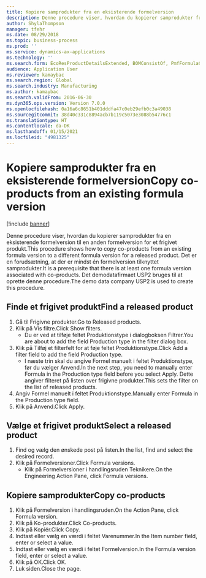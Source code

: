 ```yaml
---
title: Kopiere samprodukter fra en eksisterende formelversion
description: Denne procedure viser, hvordan du kopierer samprodukter fra en eksisterende formelversion til en anden formelversion for et frigivet produkt.
author: ShylaThompson
manager: tfehr
ms.date: 08/29/2018
ms.topic: business-process
ms.prod: ''
ms.service: dynamics-ax-applications
ms.technology: ''
ms.search.form: EcoResProductDetailsExtended, BOMConsistOf, PmfFormulaCoBy, BOMRouteCopyDialog
audience: Application User
ms.reviewer: kamaybac
ms.search.region: Global
ms.search.industry: Manufacturing
ms.author: kamaybac
ms.search.validFrom: 2016-06-30
ms.dyn365.ops.version: Version 7.0.0
ms.openlocfilehash: 0a16a6c8651b401dddfa47c0eb29efb0c3a49038
ms.sourcegitcommit: 38d40c331c8894acb7b119c5073e3088b54776c1
ms.translationtype: HT
ms.contentlocale: da-DK
ms.lasthandoff: 01/15/2021
ms.locfileid: "4981325"
---
```

# <a name="copy-co-products-from-an-existing-formula-version"></a><span data-ttu-id="d2d91-103">Kopiere samprodukter fra en eksisterende formelversion</span><span class="sxs-lookup"><span data-stu-id="d2d91-103">Copy co-products from an existing formula version</span></span>

[!include [banner](../../includes/banner.md)]

<span data-ttu-id="d2d91-104">Denne procedure viser, hvordan du kopierer samprodukter fra en eksisterende formelversion til en anden formelversion for et frigivet produkt.</span><span class="sxs-lookup"><span data-stu-id="d2d91-104">This procedure shows how to copy co-products from an existing formula version to a different formula version for a released product.</span></span> <span data-ttu-id="d2d91-105">Det er en forudsætning, at der er mindst én formelversion tilknyttet samprodukter.</span><span class="sxs-lookup"><span data-stu-id="d2d91-105">It is a prerequisite that there is at least one formula version associated with co-products.</span></span> <span data-ttu-id="d2d91-106">Det demodatafirmaet USP2 bruges til at oprette denne procedure.</span><span class="sxs-lookup"><span data-stu-id="d2d91-106">The demo data company USP2 is used to create this procedure.</span></span>


## <a name="find-a-released-product"></a><span data-ttu-id="d2d91-107">Finde et frigivet produkt</span><span class="sxs-lookup"><span data-stu-id="d2d91-107">Find a released product</span></span>
1. <span data-ttu-id="d2d91-108">Gå til Frigivne produkter.</span><span class="sxs-lookup"><span data-stu-id="d2d91-108">Go to Released products.</span></span>
2. <span data-ttu-id="d2d91-109">Klik på Vis filtre.</span><span class="sxs-lookup"><span data-stu-id="d2d91-109">Click Show filters.</span></span>
    * <span data-ttu-id="d2d91-110">Du er ved at tilføje feltet Produktionstype i dialogboksen Filtrer.</span><span class="sxs-lookup"><span data-stu-id="d2d91-110">You are about to add the field Production type in the filter dialog box.</span></span>  
3. <span data-ttu-id="d2d91-111">Klik på Tilføj et filterfelt for at føje feltet Produktionstype.</span><span class="sxs-lookup"><span data-stu-id="d2d91-111">Click Add a filter field to add the field Production type.</span></span>
    * <span data-ttu-id="d2d91-112">I næste trin skal du angive Formel manuelt i feltet Produktionstype, før du vælger Anvend.</span><span class="sxs-lookup"><span data-stu-id="d2d91-112">In the next step, you need to manually enter Formula in the Production type field before you select Apply.</span></span> <span data-ttu-id="d2d91-113">Dette angiver filteret på listen over frigivne produkter.</span><span class="sxs-lookup"><span data-stu-id="d2d91-113">This sets the filter on the list of released products.</span></span>  
4. <span data-ttu-id="d2d91-114">Angiv Formel manuelt i feltet Produktionstype.</span><span class="sxs-lookup"><span data-stu-id="d2d91-114">Manually enter Formula in the Production type field.</span></span>
5. <span data-ttu-id="d2d91-115">Klik på Anvend.</span><span class="sxs-lookup"><span data-stu-id="d2d91-115">Click Apply.</span></span>

## <a name="select-a-released-product"></a><span data-ttu-id="d2d91-116">Vælge et frigivet produkt</span><span class="sxs-lookup"><span data-stu-id="d2d91-116">Select a released product</span></span>
1. <span data-ttu-id="d2d91-117">Find og vælg den ønskede post på listen.</span><span class="sxs-lookup"><span data-stu-id="d2d91-117">In the list, find and select the desired record.</span></span>
2. <span data-ttu-id="d2d91-118">Klik på Formelversioner.</span><span class="sxs-lookup"><span data-stu-id="d2d91-118">Click Formula versions.</span></span>
    * <span data-ttu-id="d2d91-119">Klik på Formelversioner i handlingsruden Teknikere.</span><span class="sxs-lookup"><span data-stu-id="d2d91-119">On the Engineering Action Pane, click Formula versions.</span></span>  

## <a name="copy-co-products"></a><span data-ttu-id="d2d91-120">Kopiere samprodukter</span><span class="sxs-lookup"><span data-stu-id="d2d91-120">Copy co-products</span></span>
1. <span data-ttu-id="d2d91-121">Klik på Formelversion i handlingsruden.</span><span class="sxs-lookup"><span data-stu-id="d2d91-121">On the Action Pane, click Formula version.</span></span>
2. <span data-ttu-id="d2d91-122">Klik på Ko-produkter.</span><span class="sxs-lookup"><span data-stu-id="d2d91-122">Click Co-products.</span></span>
3. <span data-ttu-id="d2d91-123">Klik på Kopiér.</span><span class="sxs-lookup"><span data-stu-id="d2d91-123">Click Copy.</span></span>
4. <span data-ttu-id="d2d91-124">Indtast eller vælg en værdi i feltet Varenummer.</span><span class="sxs-lookup"><span data-stu-id="d2d91-124">In the Item number field, enter or select a value.</span></span>
5. <span data-ttu-id="d2d91-125">Indtast eller vælg en værdi i feltet Formelversion.</span><span class="sxs-lookup"><span data-stu-id="d2d91-125">In the Formula version field, enter or select a value.</span></span>
6. <span data-ttu-id="d2d91-126">Klik på OK.</span><span class="sxs-lookup"><span data-stu-id="d2d91-126">Click OK.</span></span>
7. <span data-ttu-id="d2d91-127">Luk siden.</span><span class="sxs-lookup"><span data-stu-id="d2d91-127">Close the page.</span></span>

